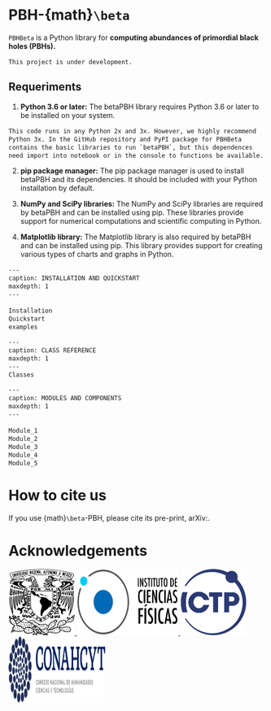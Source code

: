# PBH-{math}`\beta`

`PBHBeta` is a Python library for **computing abundances of primordial black holes 
(PBHs).** 


```{warning}
This project is under development.
```

## Requeriments

1. **Python 3.6 or later:** The betaPBH library requires Python 3.6 or later to be installed on your system.

```{note}
This code runs in any Python 2x and 3x. However, we highly recommend Python 3x. In the GitHub repository and PyPI package for PBHBeta contains the basic libraries to run `betaPBH`, but this dependences need import into notebook or in the console to functions be available.
```

2. **pip package manager:** The pip package manager is used to install betaPBH and its dependencies. It should be included with your Python installation by default.

3. **NumPy and SciPy libraries:** The NumPy and SciPy libraries are required by betaPBH and can be installed using pip. These libraries provide support for numerical computations and scientific computing in Python.

4. **Matplotlib library:** The Matplotlib library is also required by betaPBH and can be installed using pip. This library provides support for creating various types of charts and graphs in Python.


```{toctree}
---
caption: INSTALLATION AND QUICKSTART
maxdepth: 1
---

Installation
Quickstart
examples
```

```{toctree}
---
caption: CLASS REFERENCE
maxdepth: 1 
---
Classes
```

```{toctree}
---
caption: MODULES AND COMPONENTS
maxdepth: 1
---

Module_1
Module_2
Module_3
Module_4
Module_5
```


# How to cite us

If you use {math}`\beta`-PBH, please cite its pre-print, arXiv:.


# Acknowledgements

<a href="https://www.unam.mx/" target="_blank">
<img src="img/UNAM.png" alt="UNAM" height="130px" width="130px" class="bg-primary">
</a>
<a href="https://www.fis.unam.mx/" target="_blank">
<img src="img/ICF.png" alt="ICF" height="130px" width="200px" class="bg-primary">
</a>
<a href="https://www.ictp.it/" target="_blank">
<img src="img/ICTP.svg" target="" alt="ICTP" height="130px" width="130px" class="bg-primary">
</a>
<a href="https://conahcyt.mx/" target="_blank">
<img src="img/CONAHCYT.svg" alt="CONAHCYT" height="130px" width="190px" class="bg-primary">
</a>


